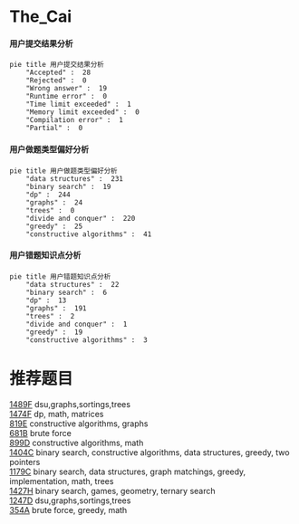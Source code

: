 # The_Cai

<!-- tabs:start -->



#### **用户提交结果分析**

```mermaid
pie title 用户提交结果分析
    "Accepted" :  28
    "Rejected" :  0
    "Wrong answer" :  19
    "Runtime error" :  0
    "Time limit exceeded" :  1
    "Memory limit exceeded" :  0
    "Compilation error" :  1
    "Partial" :  0
```

#### **用户做题类型偏好分析**

```mermaid
pie title 用户做题类型偏好分析
    "data structures" :  231
    "binary search" :  19
    "dp" :  244
    "graphs" :  24
    "trees" :  0
    "divide and conquer" :  220
    "greedy" :  25
    "constructive algorithms" :  41
```
#### **用户错题知识点分析**

```mermaid
pie title 用户错题知识点分析
    "data structures" :  22
    "binary search" :  6
    "dp" :  13
    "graphs" :  191
    "trees" :  2
    "divide and conquer" :  1
    "greedy" :  19
    "constructive algorithms" :  3
```



<!-- tabs:end -->
# 推荐题目
[1489F](https://codeforces.com/contest/1489/problem/F)		dsu,graphs,sortings,trees		  
[1474F](https://codeforces.com/contest/1474/problem/F)		dp,
                        math,
                        matrices		  
[819E](https://codeforces.com/contest/819/problem/E)		constructive algorithms,
                        graphs		  
[681B](https://codeforces.com/contest/681/problem/B)		brute force		  
[899D](https://codeforces.com/contest/899/problem/D)		constructive algorithms,
                        math		  
[1404C](https://codeforces.com/contest/1404/problem/C)		binary search,
                        constructive algorithms,
                        data structures,
                        greedy,
                        two pointers		  
[1179C](https://codeforces.com/contest/1179/problem/C)		binary search,
                        data structures,
                        graph matchings,
                        greedy,
                        implementation,
                        math,
                        trees		  
[1427H](https://codeforces.com/contest/1427/problem/H)		binary search,
                        games,
                        geometry,
                        ternary search		  
[1247D](https://codeforces.com/contest/1247/problem/D)		dsu,graphs,sortings,trees		  
[354A](https://codeforces.com/contest/354/problem/A)		brute force,
                        greedy,
                        math		  
